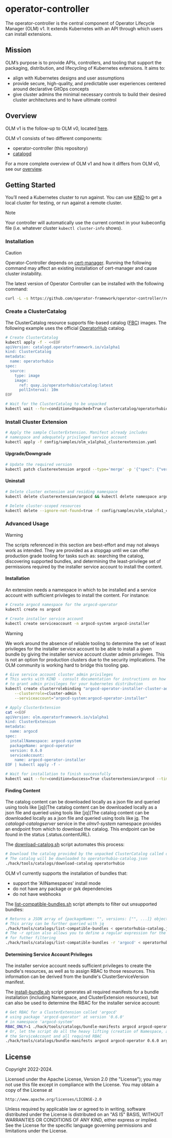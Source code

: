 # operator-controller
The operator-controller is the central component of Operator Lifecycle Manager (OLM) v1.
It extends Kubernetes with an API through which users can install extensions.

## Mission

OLM’s purpose is to provide APIs, controllers, and tooling that support the packaging, distribution, and lifecycling of Kubernetes extensions. It aims to:
- align with Kubernetes designs and user assumptions
- provide secure, high-quality, and predictable user experiences centered around declarative GitOps concepts
- give cluster admins the minimal necessary controls to build their desired cluster architectures and to have ultimate control

## Overview

OLM v1 is the follow-up to OLM v0, located [here](https://github.com/operator-framework/operator-lifecycle-manager).

OLM v1 consists of two different components:
* operator-controller (this repository)
* [catalogd](https://github.com/operator-framework/catalogd)

For a more complete overview of OLM v1 and how it differs from OLM v0, see our [overview](./docs/olmv1_overview.md).

## Getting Started
You’ll need a Kubernetes cluster to run against. You can use [KIND](https://sigs.k8s.io/kind) to get a local cluster for testing, or run against a remote cluster.

> [!NOTE]
> Your controller will automatically use the current context in your kubeconfig file (i.e. whatever cluster `kubectl cluster-info` shows).

### Installation

> [!CAUTION]  
> Operator-Controller depends on [cert-manager](https://cert-manager.io/). Running the following command
> may affect an existing installation of cert-manager and cause cluster instability.

The latest version of Operator Controller can be installed with the following command:

```bash
curl -L -s https://github.com/operator-framework/operator-controller/releases/latest/download/install.sh | bash -s
```

### Create a ClusterCatalog

The ClusterCatalog resource supports file-based catalog ([FBC](https://olm.operatorframework.io/docs/reference/file-based-catalogs/#docs)) images.
The following example uses the official [OperatorHub](https://operatorhub.io) catalog.

```bash
# Create ClusterCatalog
kubectl apply -f - <<EOF
apiVersion: catalogd.operatorframework.io/v1alpha1
kind: ClusterCatalog
metadata:
  name: operatorhubio
spec:
  source:
    type: image
    image:
      ref: quay.io/operatorhubio/catalog:latest
      pollInterval: 10m
EOF
```

```bash
# Wait for the ClusterCatalog to be unpacked
kubectl wait --for=condition=Unpacked=True clustercatalog/operatorhubio --timeout=60s
```

### Install Cluster Extension

```bash
# Apply the sample ClusterExtension. Manifest already includes
# namespace and adequately privileged service account
kubectl apply -f config/samples/olm_v1alpha1_clusterextension.yaml
```

#### Upgrade/Downgrade

```bash
# Update the required version
kubectl patch clusterextension argocd --type='merge' -p '{"spec": {"version": "0.11.0"}}'
```

#### Uninstall

```bash
# Delete cluster extension and residing namespace
kubectl delete clusterextension/argocd && kubectl delete namespace argocd
```

```bash
# Delete cluster-scoped resources
kubectl delete --ignore-not-found=true -f config/samples/olm_v1alpha1_clusterextension.yaml 
```

### Advanced Usage

> [!WARNING]
> The scripts referenced in this section are best-effort and may not always work as
> intended. They are provided as a stopgap until we can offer production grade tooling
> for tasks such as: searching the catalog, discovering supported bundles, and determining
> the least-privilege set of permissions required by the installer service account to install
> the content.

#### Installation

An extension needs a namespace in which to be installed and a service account with sufficient
privileges to install the content. For instance:

```bash
# Create argocd namespace for the argocd-operator
kubectl create ns argocd
```

```bash
# Create installer service account
kubectl create serviceaccount -n argocd-system argocd-installer
```

> [!WARNING]
> We work around the absence of reliable tooling to determine the set of least privileges
> for the installer service account to be able to install a given bundle by giving
> the installer service account cluster admin privileges.
> This is not an option for production clusters due to the security implications.
> The OLM community is working hard to bridge this tooling gap.

```bash
# Give service account cluster admin privileges
# This works with KIND - consult documentation for instructions on how
# to grant admin privileges for your kubernetes distribution 
kubectl create clusterrolebinding "argocd-operator-installer-cluster-admin" \
    --clusterrole=cluster-admin \
    --serviceaccount="argocd-system:argocd-operator-installer"
```

```bash
# Apply ClusterExtension
cat <<EOF
apiVersion: olm.operatorframework.io/v1alpha1
kind: ClusterExtension
metadata:
  name: argocd
spec:
  installNamespace: argocd-system
  packageName: argocd-operator
  version: 0.6.0
  serviceAccount:
    name: argocd-operator-installer
EOF | kubectl apply -f -
```

```bash
# Wait for installation to finish successfully
kubectl wait --for=condition=Success=True clusterextension/argocd --timeout=60s
```

#### Finding Content

The catalog content can be downloaded locally as a json file and queried using tools like [jq](The catalog content can be downloaded locally as a json file and queried using tools like [jq](The catalog content can be downloaded locally as a json file and queried using tools like [jq](https://jqlang.github.io/jq/).
The _catalogd-catalogserver_ service in the _olmv1-system_ namespace provides an endpoint from which to
download the catalog. This endpoint can be found in the status (.status.contentURL). 

The [download-catalog.sh](hack/tools/catalogs/download-catalog) script automates this process:

```bash
# Download the catalog provided by the unpacked ClusterCatalog called operatorhuio
# The catalog will be downloaded to operatorhubio-catalog.json
./hack/tools/catalogs/download-catalog operatorhubio
```

OLM v1 currently supports the installation of bundles that:
- support the 'AllNamespaces' install mode
- do not have any package or gvk dependencies
- do not have webhooks

The [list-compatible-bundles.sh](hack/tools/catalogs/list-compatible-bundles) script attempts
to filter out unsupported bundles:

```bash
# Returns a JSON array of {packageName: "", versions: ["", ...]} objects
# This array can be further queried with jq
./hack/tools/catalogs/list-compatible-bundles < operatorhubio-catalog.json
# The -r option also allows you to define a regular expression for the package name
# for futher filtering
./hack/tools/catalogs/list-compatible-bundles -r 'argocd' < operatorhubio-catalog.json
```

#### Determining Service Account Privileges

The installer service account needs sufficient privileges to create the bundle's resources,
as well as to assign RBAC to those resources. This information can be derived from the 
bundle's ClusterServiceVersion manifest.

The [install-bundle.sh](hack/tools/catalogs/bundle-manifests) script generates all required
manifests for a bundle installation (including Namespace, and ClusterExtension resources), but can also
be used to determine the RBAC for the installer service account:

```bash
# Get RBAC for a ClusterExtension called 'argocd'
# using package 'argocd-operator' at version '0.6.0'
# in namespace 'argocd-system'
RBAC_ONLY=1 ./hack/tools/catalogs/bundle-manifests argocd argocd-operator 0.6.0 argocd-system < operatorhubio-catalog.json
# Or, let the script do all the heavy lifting (creation of Namespace, and ClusterExtension, as well as
# the ServiceAccount and all required RBAC
./hack/tools/catalogs/bundle-manifests argocd argocd-operator 0.6.0 argocd-system < operatorhubio-catalog.json | kubectl apply -f -
```

## License

Copyright 2022-2024.

Licensed under the Apache License, Version 2.0 (the "License");
you may not use this file except in compliance with the License.
You may obtain a copy of the License at

    http://www.apache.org/licenses/LICENSE-2.0

Unless required by applicable law or agreed to in writing, software
distributed under the License is distributed on an "AS IS" BASIS,
WITHOUT WARRANTIES OR CONDITIONS OF ANY KIND, either express or implied.
See the License for the specific language governing permissions and
limitations under the License.
